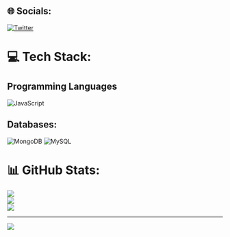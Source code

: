 ## 🌐 Socials:
[![Twitter](https://img.shields.io/badge/Twitter-%231DA1F2.svg?logo=Twitter&logoColor=white)](https://twitter.com/) 

# 💻 Tech Stack:
## Programming Languages
 ![JavaScript](https://img.shields.io/badge/javascript-%23323330.svg?style=for-the-badge&logo=javascript&logoColor=%23F7DF1E)

## Databases:
![MongoDB](https://img.shields.io/badge/MongoDB-%234ea94b.svg?style=for-the-badge&logo=mongodb&logoColor=white) ![MySQL](https://img.shields.io/badge/mysql-%2300f.svg?style=for-the-badge&logo=mysql&logoColor=white) 
# 📊 GitHub Stats:
![](https://github-readme-stats.vercel.app/api?username=shadowDarsan&theme=dark&hide_border=true&include_all_commits=true&count_private=true)<br/>
![](https://github-readme-streak-stats.herokuapp.com/?user=shadowDarsan&theme=dark&hide_border=false)<br/>
![](https://github-readme-stats.vercel.app/api/top-langs/?username=shadowDarsan&theme=dark&hide_border=false&include_all_commits=true&count_private=true&layout=compact)

---
[![](https://visitcount.itsvg.in/api?id=prakash221&icon=2&color=8)](https://visitcount.itsvg.in)
